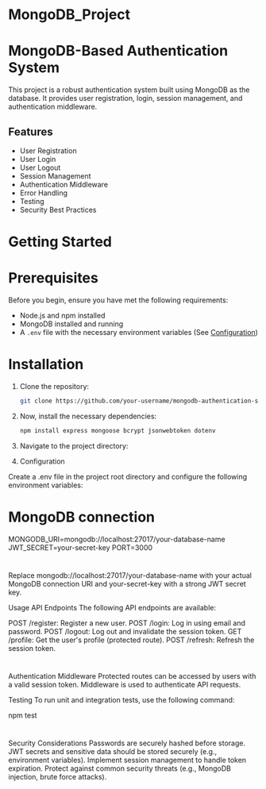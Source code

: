 # MongoDB_Project

# MongoDB-Based Authentication System

This project is a robust authentication system built using MongoDB as the database. It provides user registration, login, session management, and authentication middleware.

## Features

- User Registration
- User Login
- User Logout
- Session Management
- Authentication Middleware
- Error Handling
- Testing
- Security Best Practices

# Getting Started

# Prerequisites

Before you begin, ensure you have met the following requirements:

- Node.js and npm installed
- MongoDB installed and running
- A `.env` file with the necessary environment variables (See [Configuration](#configuration))

#  Installation

1. Clone the repository:

   ```bash
   git clone https://github.com/your-username/mongodb-authentication-system.git

2. Now, install the necessary dependencies:

   ```bash
   npm install express mongoose bcrypt jsonwebtoken dotenv

3. Navigate to the project directory:

4. Configuration
   
Create a .env file in the project root directory and configure the following environment variables:

# MongoDB connection

MONGODB_URI=mongodb://localhost:27017/your-database-name
JWT_SECRET=your-secret-key
PORT=3000

#

Replace mongodb://localhost:27017/your-database-name with your actual MongoDB connection URI and your-secret-key with a strong JWT secret key.

Usage
API Endpoints
The following API endpoints are available:

POST /register: Register a new user.
POST /login: Log in using email and password.
POST /logout: Log out and invalidate the session token.
GET /profile: Get the user's profile (protected route).
POST /refresh: Refresh the session token.

#

Authentication Middleware
Protected routes can be accessed by users with a valid session token. Middleware is used to authenticate API requests.

Testing
To run unit and integration tests, use the following command:
  
npm test

#

Security Considerations
Passwords are securely hashed before storage.
JWT secrets and sensitive data should be stored securely (e.g., environment variables).
Implement session management to handle token expiration.
Protect against common security threats (e.g., MongoDB injection, brute force attacks).
